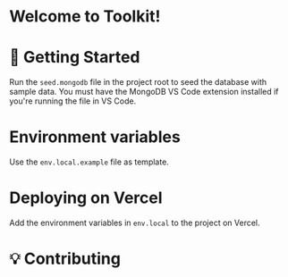 # Welcome to Toolkit!


# 📜 Getting Started

Run the `seed.mongodb` file in the project root to seed the database with sample data. You must have the MongoDB VS Code extension installed if you're running the file in VS Code.

# Environment variables
Use the `env.local.example` file as template.


# Deploying on Vercel
Add the environment variables in `env.local` to the project on Vercel.

# 💡 Contributing